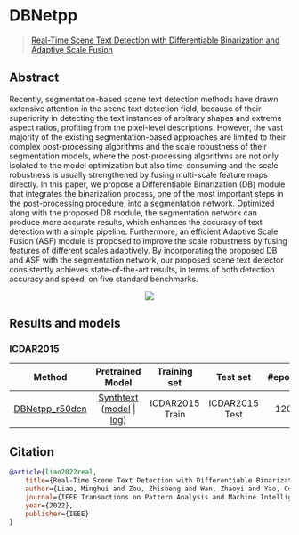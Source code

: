 # DBNetpp

> [Real-Time Scene Text Detection with Differentiable Binarization and Adaptive Scale Fusion](https://arxiv.org/abs/2202.10304)

<!-- [ALGORITHM] -->

## Abstract

Recently, segmentation-based scene text detection methods have drawn extensive attention in the scene text detection field, because of their superiority in detecting the text instances of arbitrary shapes and extreme aspect ratios, profiting from the pixel-level descriptions. However, the vast majority of the existing segmentation-based approaches are limited to their complex post-processing algorithms and the scale robustness of their segmentation models, where the post-processing algorithms are not only isolated to the model optimization but also time-consuming and the scale robustness is usually strengthened by fusing multi-scale feature maps directly. In this paper, we propose a Differentiable Binarization (DB) module that integrates the binarization process, one of the most important steps in the post-processing procedure, into a segmentation network. Optimized along with the proposed DB module, the segmentation network can produce more accurate results, which enhances the accuracy of text detection with a simple pipeline. Furthermore, an efficient Adaptive Scale Fusion (ASF) module is proposed to improve the scale robustness by fusing features of different scales adaptively. By incorporating the proposed DB and ASF with the segmentation network, our proposed scene text detector consistently achieves state-of-the-art results, in terms of both detection accuracy and speed, on five standard benchmarks.

<div align=center>
<img src="https://user-images.githubusercontent.com/45810070/166850828-f1e48c25-4a0f-429d-ae54-6997ed25c062.png"/>
</div>

## Results and models

### ICDAR2015

|                                    Method                                     |                                                      Pretrained Model                                                      |  Training set   |    Test set    | #epochs | Test size | Recall | Precision | Hmean |                                                                                                                         Download                                                                                                                          |
| :---------------------------------------------------------------------------: | :------------------------------------------------------------------------------------------------------------------------: | :-------------: | :------------: | :-----: | :-------: | :----: | :-------: | :---: | :-------------------------------------------------------------------------------------------------------------------------------------------------------------------------------------------------------------------------------------------------------: |
| [DBNetpp_r50dcn](/configs/textdet/dbnetpp/dbnetpp_r50dcnv2_fpnc_1200e_icdar2015.py) | [Synthtext](/configs/textdet/dbnetpp/dbnetpp_r50dcnv2_fpnc_100k_iter_synthtext.py) ([model](https://download.openmmlab.com/mmocr/textdet/dbnet/dbnetpp_r50dcnv2_fpnc_100k_iter_synthtext-20220502-db297554.pth) \| [log](https://download.openmmlab.com/mmocr/textdet/dbnet/dbnetpp_r50dcnv2_fpnc_100k_iter_synthtext-20220502-db297554.log.json))| ICDAR2015 Train | ICDAR2015 Test |  1200   |   1024    | 0.822  |   0.901   | 0.860 | [model](https://download.openmmlab.com/mmocr/textdet/dbnet/dbnetpp_r50dcnv2_fpnc_1200e_icdar2015-20220502-d7a76fff.pth) \| [log](https://download.openmmlab.com/mmocr/textdet/dbnet/dbnetpp_r50dcnv2_fpnc_1200e_icdar2015-20220502-d7a76fff.log.json) |

## Citation

```bibtex
@article{liao2022real,
    title={Real-Time Scene Text Detection with Differentiable Binarization and Adaptive Scale Fusion},
    author={Liao, Minghui and Zou, Zhisheng and Wan, Zhaoyi and Yao, Cong and Bai, Xiang},
    journal={IEEE Transactions on Pattern Analysis and Machine Intelligence},
    year={2022},
    publisher={IEEE}
}
```
